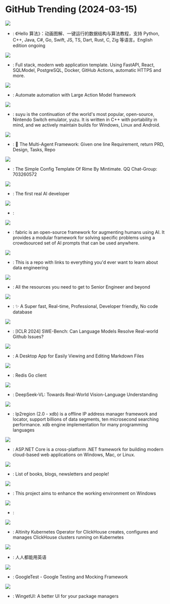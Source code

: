 # GitHub Trending (2024-03-15)

![](https://img.shields.io/badge/Java-New%201-green?style=flat-square&logo=appveyor)
- [](https://github.comundefined): 《Hello 算法》：动画图解、一键运行的数据结构与算法教程，支持 Python, C++, Java, C#, Go, Swift, JS, TS, Dart, Rust, C, Zig 等语言。English edition ongoing

![](https://img.shields.io/badge/TypeScript-New%201-green?style=flat-square&logo=appveyor)
- [](https://github.comundefined): Full stack, modern web application template. Using FastAPI, React, SQLModel, PostgreSQL, Docker, GitHub Actions, automatic HTTPS and more.

![](https://img.shields.io/badge/Python-New%201-green?style=flat-square&logo=appveyor)
- [](https://github.comundefined): Automate automation with Large Action Model framework

![](https://img.shields.io/badge/C%2B%2B-New%20430-green?style=flat-square&logo=appveyor)
- [](https://github.comundefined): suyu is the continuation of the world's most popular, open-source, Nintendo Switch emulator, yuzu. It is written in C++ with portability in mind, and we actively maintain builds for Windows, Linux and Android.

![](https://img.shields.io/badge/Python-New%20333-green?style=flat-square&logo=appveyor)
- [](https://github.comundefined): 🌟 The Multi-Agent Framework: Given one line Requirement, return PRD, Design, Tasks, Repo

![](https://img.shields.io/badge/Lua-New%20172-green?style=flat-square&logo=appveyor)
- [](https://github.comundefined): The Simple Config Template Of Rime By Mintimate. QQ Chat-Group: 703260572

![](https://img.shields.io/badge/Python-New%20537-green?style=flat-square&logo=appveyor)
- [](https://github.comundefined): The first real AI developer

![](https://img.shields.io/badge/Swift-New%2055-green?style=flat-square&logo=appveyor)
- [](https://github.comundefined): 

![](https://img.shields.io/badge/Python-New%20404-green?style=flat-square&logo=appveyor)
- [](https://github.comundefined): fabric is an open-source framework for augmenting humans using AI. It provides a modular framework for solving specific problems using a crowdsourced set of AI prompts that can be used anywhere.

![](https://img.shields.io/badge/none-New%20111-green?style=flat-square&logo=appveyor)
- [](https://github.comundefined): This is a repo with links to everything you'd ever want to learn about data engineering

![](https://img.shields.io/badge/none-New%20157-green?style=flat-square&logo=appveyor)
- [](https://github.comundefined): All the resources you need to get to Senior Engineer and beyond

![](https://img.shields.io/badge/TypeScript-New%20865-green?style=flat-square&logo=appveyor)
- [](https://github.comundefined): ✨ A Super fast, Real-time, Professional, Developer friendly, No code database

![](https://img.shields.io/badge/Python-New%2056-green?style=flat-square&logo=appveyor)
- [](https://github.comundefined): [ICLR 2024] SWE-Bench: Can Language Models Resolve Real-world Github Issues?

![](https://img.shields.io/badge/TypeScript-New%2072-green?style=flat-square&logo=appveyor)
- [](https://github.comundefined): A Desktop App for Easily Viewing and Editing Markdown Files

![](https://img.shields.io/badge/Go-New%20130-green?style=flat-square&logo=appveyor)
- [](https://github.comundefined): Redis Go client

![](https://img.shields.io/badge/Python-New%20250-green?style=flat-square&logo=appveyor)
- [](https://github.comundefined): DeepSeek-VL: Towards Real-World Vision-Language Understanding

![](https://img.shields.io/badge/Go-New%2056-green?style=flat-square&logo=appveyor)
- [](https://github.comundefined): Ip2region (2.0 - xdb) is a offline IP address manager framework and locator, support billions of data segments, ten microsecond searching performance. xdb engine implementation for many programming languages

![](https://img.shields.io/badge/C%23-New%20169-green?style=flat-square&logo=appveyor)
- [](https://github.comundefined): ASP.NET Core is a cross-platform .NET framework for building modern cloud-based web applications on Windows, Mac, or Linux.

![](https://img.shields.io/badge/none-New%20103-green?style=flat-square&logo=appveyor)
- [](https://github.comundefined): List of books, blogs, newsletters and people!

![](https://img.shields.io/badge/C-New%2067-green?style=flat-square&logo=appveyor)
- [](https://github.comundefined): This project aims to enhance the working environment on Windows

![](https://img.shields.io/badge/Kotlin-New%2061-green?style=flat-square&logo=appveyor)
- [](https://github.comundefined): 

![](https://img.shields.io/badge/Go-New%207-green?style=flat-square&logo=appveyor)
- [](https://github.comundefined): Altinity Kubernetes Operator for ClickHouse creates, configures and manages ClickHouse clusters running on Kubernetes

![](https://img.shields.io/badge/Jupyter%20Notebook-New%20180-green?style=flat-square&logo=appveyor)
- [](https://github.comundefined): 人人都能用英语

![](https://img.shields.io/badge/C%2B%2B-New%2047-green?style=flat-square&logo=appveyor)
- [](https://github.comundefined): GoogleTest - Google Testing and Mocking Framework

![](https://img.shields.io/badge/C%23-New%2036-green?style=flat-square&logo=appveyor)
- [](https://github.comundefined): WingetUI: A better UI for your package managers

